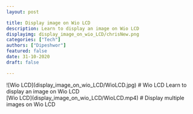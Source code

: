 ```yaml
---
layout: post

title: Display image on Wio LCD
description: Learn to display an image on Wio LCD
displayimg: display_image_on_wio_LCD/chrisNew.png
categories: ["Tech"]
authors: ["Dipeshwor"]
featured: false
date: 31-10-2020
draft: false

---
```



<!--IMAGE_TEXT_OVERLAY creates a image with a text box over it--------------------->
<div class="image_text_overlay" markdown="1">
![Wio LCD](display_image_on_wio_LCD/WioLCD.jpg)
# Wio LCD
Learn to display an image on Wio LCD
</div>

<!--VIDEO_TEXT_OVERLAY creates a video with a text box over it--------------------->
<div class="video_text_overlay" markdown="1">
[Wio LCD](display_image_on_wio_LCD/WioLCD.mp4)
# Display multiple images on Wio LCD
</div>

<!--FREE WRITE lets you write any markdown you want (include images, lists, titles, code,etc)
               If something doesn't look how you expect on the page, try adding a linebreak after it--------------------->
<div class="free_write" markdown="1">
</div>
